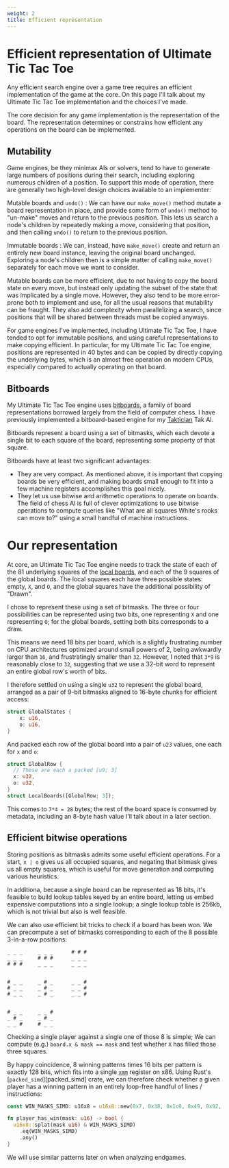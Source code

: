 ```yaml
---
weight: 2
title: Efficient representation
---
```


# Efficient representation of Ultimate Tic Tac Toe

Any efficient search engine over a game tree requires an efficient implementation of the game at the core. On this page I'll talk about my Ultimate Tic Tac Toe implementation and the choices I've made.

The core decision for any game implementation is the representation of the board. The representation determines or constrains how efficient any operations on the board can be implemented.

## Mutability

Game engines, be they minimax AIs or solvers, tend to have to generate large numbers of positions during their search, including exploring numerous children of a position. To support this mode of operation, there are generally two high-level design choices available to an implementer:

Mutable boards and `undo()`
: We can have our `make_move()` method mutate a board representation in place, and provide some form of `undo()` method to "un-make" moves and return to the previous position. This lets us search a node's children by repeatedly making a move, considering that position, and then calling `undo()` to return to the previous position.

Immutable boards
: We can, instead, have `make_move()` create and return an entirely new board instance, leaving the original board unchanged. Exploring a node's children then is a simple matter of calling `make_move()` separately for each move we want to consider.


Mutable boards can be more efficient, due to not having to copy the board state on every move, but instead only updating the subset of the state that was implicated by a single move. However, they also tend to be more error-prone both to implement and use, for all the usual reasons that mutability can be fraught. They also add complexity when parallelizing a search, since positions that will be shared between threads must be copied anyways.

For game engines I've implemented, including Ultimate Tic Tac Toe, I have tended to opt for immutable positions, and using careful representations to make copying efficient. In particular, for my Ultimate Tic Tac Toe engine, positions are represented in 40 bytes and can be copied by directly copying the underlying bytes, which is an almost free operation on modern CPUs, especially compared to actually operating on that board.


## Bitboards

My Ultimate Tic Tac Toe engine uses [bitboards][bitboards], a family of board representations borrowed largely from the field of computer chess. I have previously implemented a bitboard-based engine for my [Taktician][taktician-bits] Tak AI.

Bitboards represent a board using a set of bitmasks, which each devote a single bit to each square of the board, representing some property of that square.

Bitboards have at least two significant advantages:
- They are very compact. As mentioned above, it is important that copying boards be very efficient, and making boards small enough to fit into a few machine registers accomplishes this goal nicely.
- They let us use bitwise and arithmetic operations to operate on boards. The field of chess AI is full of clever optimizations to use bitwise operations to compute queries like "What are all squares White's rooks can move to?" using a small handful of machine instructions.

# Our representation

At core, an Ultimate Tic Tac Toe engine needs to track the state of each of the 81 underlying squares of the [local boards][local], and each of the 9 squares of the global boards. The local squares each have three possible states: empty, `X`, and `O`, and the global squares have the additional possibility of "Drawn".

I chose to represent these using a set of bitmasks. The three or four possibilities can be represented using two bits, one representing `X` and one representing `O`; for the global boards, setting both bits corresponds to a draw.

This means we need 18 bits per board, which is a slightly frustrating number on CPU architectures optimized around small powers of 2, being awkwardly larger than `16`, and frustratingly smaller than `32`. However, I noted that `3*9` is reasonably close to `32`, suggesting that we use a 32-bit word to represent an entire global row's worth of bits.

I therefore settled on using a single `u32` to represent the global board, arranged as a pair of 9-bit bitmasks aligned to 16-byte chunks for efficient access:

```rust
struct GlobalStates {
    x: u16,
    o: u16,
}
```

And packed each row of the global board into a pair of `u23` values, one each for `x` and `o`:

```rust
struct GlobalRow {
  // These are each a packed [u9; 3]
  x: u32,
  o: u32,
}
struct LocalBoards([GlobalRow; 3]);
```

This comes to `7*4 = 28` bytes; the rest of the board space is consumed by metadata, including an 8-byte hash value I'll talk about in a later section.

## Efficient bitwise operations

Storing positions as bitmasks admits some useful efficient operations. For a start, `x | o` gives us all occupied squares, and negating that bitmask gives us all empty squares, which is useful for move generation and computing various heuristics.

In additiona, because a single board can be represented as 18 bits, it's feasible to build lookup tables keyed by an entire board, letting us embed expensive computations into a single lookup; a single lookup table is 256kb, which is not trivial but also is well feasible.

We can also use efficient bit tricks to check if a board has been won. We can precompute a set of bitmasks corresponding to each of the 8 possible 3-in-a-row positions:

```
_ _ _     _ _ _      # # #
_ _ _     # # #      _ _ _
# # #     _ _ _      _ _ _


# _ _     _ # _      _ _ #
# _ _     _ # _      _ _ #
# _ _     _ # _      _ _ #


# _ _     _ _ #
_ # _     _ # _
_ _ #     # _ _
```



Checking a single player against a single one of those 8 is simple; We can compute (e.g.) `board.x & mask == mask` and test whether `X` has filled those three squares.

By happy coincidence, 8 winning patterns times 16 bits per pattern is exactly 128 bits, which fits into a single [`xmm`][xmm] register on x86. Using Rust's [`packed_simd`][packed_simd] crate, we can therefore check whether a given player has a winning pattern in an entirely loop-free handful of lines / instructions:

```rust
const WIN_MASKS_SIMD: u16x8 = u16x8::new(0x7, 0x38, 0x1c0, 0x49, 0x92, 0x124, 0x111, 0x54);

fn player_has_win(mask: u16) -> bool {
  u16x8::splat(mask u16) & WIN_MASKS_SIMD)
    .eq(WIN_MASKS_SIMD)
    .any()
}
```

We will use similar patterns later on when analyzing endgames.




[bitboards]: https://www.chessprogramming.org/Bitboards
[taktician-bits]: https://github.com/nelhage/taktician/blob/master/doc/bitboards.md
[local]: ../the-game
[xmm]: https://en.wikibooks.org/wiki/X86_Assembly/SSE
